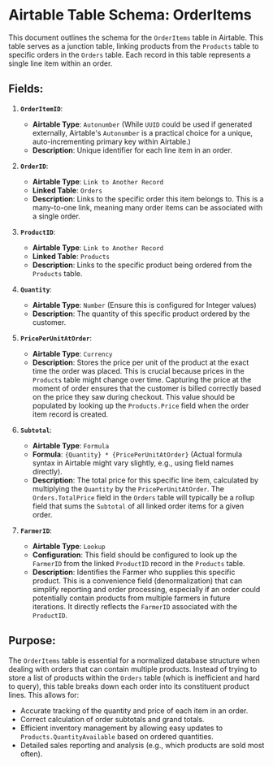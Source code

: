 # Airtable Table Schema: OrderItems

This document outlines the schema for the `OrderItems` table in Airtable. This table serves as a junction table, linking products from the `Products` table to specific orders in the `Orders` table. Each record in this table represents a single line item within an order.

## Fields:

1.  **`OrderItemID`**:
    *   **Airtable Type**: `Autonumber` (While `UUID` could be used if generated externally, Airtable's `Autonumber` is a practical choice for a unique, auto-incrementing primary key within Airtable.)
    *   **Description**: Unique identifier for each line item in an order.

2.  **`OrderID`**:
    *   **Airtable Type**: `Link to Another Record`
    *   **Linked Table**: `Orders`
    *   **Description**: Links to the specific order this item belongs to. This is a many-to-one link, meaning many order items can be associated with a single order.

3.  **`ProductID`**:
    *   **Airtable Type**: `Link to Another Record`
    *   **Linked Table**: `Products`
    *   **Description**: Links to the specific product being ordered from the `Products` table.

4.  **`Quantity`**:
    *   **Airtable Type**: `Number` (Ensure this is configured for Integer values)
    *   **Description**: The quantity of this specific product ordered by the customer.

5.  **`PricePerUnitAtOrder`**:
    *   **Airtable Type**: `Currency`
    *   **Description**: Stores the price per unit of the product at the exact time the order was placed. This is crucial because prices in the `Products` table might change over time. Capturing the price at the moment of order ensures that the customer is billed correctly based on the price they saw during checkout. This value should be populated by looking up the `Products.Price` field when the order item record is created.

6.  **`Subtotal`**:
    *   **Airtable Type**: `Formula`
    *   **Formula**: `{Quantity} * {PricePerUnitAtOrder}` (Actual formula syntax in Airtable might vary slightly, e.g., using field names directly).
    *   **Description**: The total price for this specific line item, calculated by multiplying the `Quantity` by the `PricePerUnitAtOrder`. The `Orders.TotalPrice` field in the `Orders` table will typically be a rollup field that sums the `Subtotal` of all linked order items for a given order.

7.  **`FarmerID`**:
    *   **Airtable Type**: `Lookup`
    *   **Configuration**: This field should be configured to look up the `FarmerID` from the linked `ProductID` record in the `Products` table.
    *   **Description**: Identifies the Farmer who supplies this specific product. This is a convenience field (denormalization) that can simplify reporting and order processing, especially if an order could potentially contain products from multiple farmers in future iterations. It directly reflects the `FarmerID` associated with the `ProductID`.

## Purpose:

The `OrderItems` table is essential for a normalized database structure when dealing with orders that can contain multiple products. Instead of trying to store a list of products within the `Orders` table (which is inefficient and hard to query), this table breaks down each order into its constituent product lines. This allows for:

*   Accurate tracking of the quantity and price of each item in an order.
*   Correct calculation of order subtotals and grand totals.
*   Efficient inventory management by allowing easy updates to `Products.QuantityAvailable` based on ordered quantities.
*   Detailed sales reporting and analysis (e.g., which products are sold most often).
